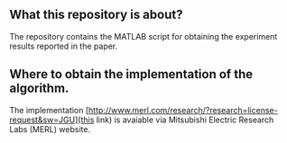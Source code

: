 ## What this repository is about?

The repository contains the MATLAB script for obtaining the experiment results reported in the paper.

## Where to obtain the implementation of the algorithm.

The implementation [http://www.merl.com/research/?research=license-request&sw=JGU](this link) is avaiable via Mitsubishi Electric Research Labs (MERL) website.
